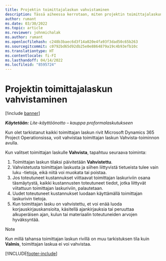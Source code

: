 ```yaml
---
title: Projektin toimittajalaskun vahvistaminen
description: Tässä aiheessa kerrotaan, miten projektin toimittajalaskun voi vahvistaa Microsoft Dynamics 365 Project Operationsissa ja miten projektin toimittajalaskun vahvistuksella on taloudellinen vaikutus.
author: rumant
ms.date: 03/30/2022
ms.topic: article
ms.reviewer: johnmichalak
ms.author: rumant
ms.openlocfilehash: c248b3baec6d3f14a020e4fa93f3dad50c65b263
ms.sourcegitcommit: c0792bd65d92db25e0e8864879a19c4b93efb10c
ms.translationtype: HT
ms.contentlocale: fi-FI
ms.lasthandoff: 04/14/2022
ms.locfileid: "8595724"
---
```

# <a name="confirm-a-project-vendor-invoice"></a>Projektin toimittajalaskun vahvistaminen

[!include [banner](../../includes/dataverse-preview.md)]

_**Käytetään:** Lite-käyttöönotto – kauppa proformalaskutukseen_

Kun olet tarkistanut kaikki toimittajan laskun rivit Microsoft Dynamics 365 Project Operationsissa, voit vahvistaa toimittajan laskun Vahvista-toiminnon avulla.

Kun valitset toimittajan laskulle **Vahvista**, tapahtuu seuraava toiminta:

1. Toimittajan laskun tilaksi päivitetään **Vahvistettu**.
2. Vahvistetusta toimittajan laskusta ja siihen liittyvistä tietueista tulee vain luku -tietoja, eikä niitä voi muokata tai poistaa.
3. Jos toteutuneet kustannukset viittaavat toimittajan laskuriviin osana täsmäytystä, kaikki kustannusten toteutuneet tiedot, jotka liittyvät viitattuun toimittajan laskuriviin, palautetaan.
4. Uudet toteutuneet kustannukset luodaan käyttämällä toimittajan laskurivin tietoja.
5. Kun toimittajan lasku on vahvistettu, et voi enää luoda korjauskirjauskansioita, käsitellä ajankirjauksia tai peruuttaa alkuperäisen ajan, kulun tai materiaalin toteutuneiden arvojen hyväksyntää.

> [!NOTE]
> Kun millä tahansa toimittajan laskun rivillä on muu tarkistuksen tila kuin **Valmis**, toimittajan laskua ei voi vahvistaa.

[!INCLUDE[footer-include](../../includes/footer-banner.md)]

